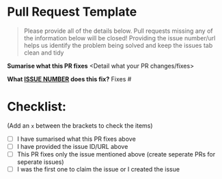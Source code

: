 # Pull Request Template

> Please provide all of the details below. Pull requests missing any of the information below will be closed!
> Providing the issue number/url helps us identify the problem being solved and keep the issues tab clean and tidy

**Sumarise what this PR fixes** 
<Detail what your PR changes/fixes>

**What [ISSUE NUMBER]() does this fix?**
Fixes #<enter number>

# Checklist:

(Add an `x` between the brackets to check the items)

- [  ] I have sumarised what this PR fixes above
- [  ] I have provided the issue ID/URL above
- [  ] This PR fixes only the issue mentioned above (create seperate PRs for seperate issues)
- [  ] I was the first one to claim the issue or I created the issue
